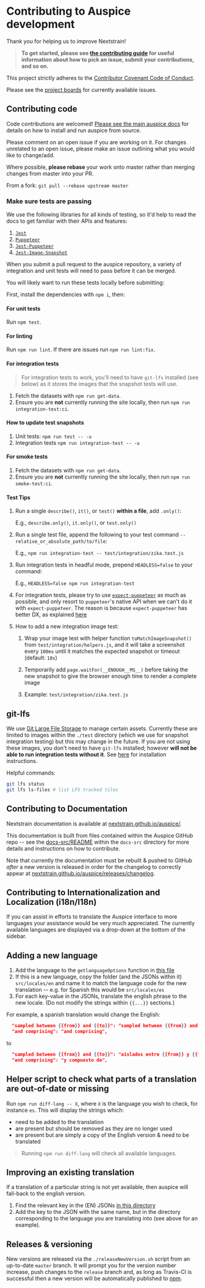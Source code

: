 # Contributing to Auspice development

Thank you for helping us to improve Nextstrain!

> **To get started, please see [the contributing guide](https://github.com/nextstrain/.github/blob/master/CONTRIBUTING.md) for useful information about how to pick an issue, submit your contributions, and so on.**

This project strictly adheres to the [Contributor Covenant Code of Conduct](https://github.com/nextstrain/.github/blob/master/CODE_OF_CONDUCT.md).

Please see the [project boards](https://github.com/orgs/nextstrain/projects) for currently available issues.

## Contributing code

Code contributions are welcomed! [Please see the main auspice docs](https://nextstrain.github.io/auspice/introduction/install) for details on how to install and run auspice from source.

Please comment on an open issue if you are working on it.
For changes unrelated to an open issue, please make an issue outlining what you would like to change/add.

Where possible, **please rebase** your work onto master rather than merging changes from master into your PR.

From a fork: `git pull --rebase upstream master`

### Make sure tests are passing

We use the following libraries for all kinds of testing, so it'd help to read the docs to get familiar with their APIs and features:

1. [`Jest`](https://github.com/facebook/jest)
2. [`Puppeteer`](https://github.com/puppeteer/puppeteer/)
3. [`Jest-Puppeteer`](https://github.com/smooth-code/jest-puppeteer)
4. [`Jest-Image-Snapshot`](https://github.com/americanexpress/jest-image-snapshot)

When you submit a pull request to the auspice repository, a variety of integration and unit tests will need to pass before it can be merged.

You will likely want to run these tests locally before submitting:

First, install the dependencies with `npm i`, then:

#### For unit tests

Run `npm test`.

#### For linting

Run `npm run lint`. If there are issues run `npm run lint:fix`.

#### For integration tests

> For integration tests to work, you'll need to have `git-lfs` installed (see below) as it stores the images that the snapshot tests will use.

1. Fetch the datasets with `npm run get-data`.
2. Ensure you are **not** currently running the site locally, then run `npm run integration-test:ci`.


#### How to update test snapshots

1. Unit tests: `npm run test -- -u`
2. Integration tests `npm run integration-test -- -u`


#### For smoke tests

1. Fetch the datasets with `npm run get-data`.
2. Ensure you are **not** currently running the site locally, then run `npm run smoke-test:ci`.


#### Test Tips

1. Run a single `describe()`, `it()`, or `test()` **within a file**, add `.only()`:

    E.g., `describe.only()`, `it.only()`, or `test.only()`

2. Run a single test file, append the following to your test command `-- relative_or_absolute_path/to/file`:

    E.g., `npm run integration-test -- test/integration/zika.test.js`

3. Run integration tests in headful mode, prepend `HEADLESS=false` to your command:

    E.g., `HEADLESS=false npm run integration-test`

4. For integration tests, please try to use [`expect-puppeteer`](https://github.com/smooth-code/jest-puppeteer/blob/master/packages/expect-puppeteer/README.md#api) as much as possible, and only resort to `puppeteer`'s native API when we can't do it with `expect-puppeteer`. The reason is because `expect-puppeteer` has better DX, as explained [here](https://github.com/smooth-code/jest-puppeteer/blob/master/packages/expect-puppeteer/README.md#why-do-i-need-it)

5. How to add a new integration image test:

    1. Wrap your image test with helper function `toMatchImageSnapshot()` from `test/integration/helpers.js`, and it will take a screenshot every `100ms` until it matches the expected snapshot or timeout (default: `10s`)

    2. Temporarily add `page.waitFor(__ENOUGH__MS__)` before taking the new snapshot to give the browser enough time to render a complete image

    3. Example: `test/integration/zika.test.js`


## git-lfs

We use [Git Large File Storage](https://github.com/git-lfs/git-lfs) to manage certain assets.
Currently these are limited to images within the `./test` directory (which we use for snapshot integration testing) but this may change in the future.
If you are not using these images, you don't need to have `git-lfs` installed; however **will not be able to run integration tests without it**.
See [here](https://git-lfs.github.com/) for installation instructions.

Helpful commands:
```bash
git lfs status
git lfs ls-files # list LFS tracked tiles
```


## Contributing to Documentation

Nextstrain documentation is available at [nextstrain.github.io/auspice/](https://nextstrain.github.io/auspice/).

This documentation is built from files contained within the Auspice GitHub repo -- see the [docs-src/README](https://github.com/nextstrain/auspice/tree/master/docs-src) within the `docs-src` directory for more details and instructions on how to contribute.

Note that currently the documentation must be rebuilt & pushed to GitHub _after_ a new version is released in order for the changelog to correctly appear at [nextstrain.github.io/auspice/releases/changelog](https://nextstrain.github.io/auspice/releases/changelog).

## Contributing to Internationalization and Localization (i18n/l18n)

If you can assist in efforts to translate the Auspice interface to more languages your assistance would be very much appreciated.
The currently available languages are displayed via a drop-down at the bottom of the sidebar.

## Adding a new language

  1) Add the language to the `getlanguageOptions` function in [this file](https://github.com/nextstrain/auspice/blob/master/src/components/controls/language.js#L24)
  2) If this is a new language, copy the folder (and the JSONs within it) `src/locales/en` and name it to match the language code for the new translation -- e.g. for Spanish this would be `src/locales/es`
  3) For each key-value in the JSONs, translate the english phrase to the new locale. (Do not modify the strings within `{{...}}` sections.)

For example, a spanish translation would change the English:

```json
  "sampled between {{from}} and {{to}}": "sampled between {{from}} and {{to}}",
  "and comprising": "and comprising",
```

to

```json
  "sampled between {{from}} and {{to}}": "aislados entre {{from}} y {{to}}",
  "and comprising": "y compuesto de",
```

## Helper script to check what parts of a translation are out-of-date or missing

Run `npm run diff-lang -- X`, where `X` is the language you wish to check, for instance `es`.
This will display the strings which:

* need to be added to the translation
* are present but should be removed as they are no longer used
* are present but are simply a copy of the English version & need to be translated

> Running `npm run diff-lang` will check all available languages.

## Improving an existing translation

If a translation of a particular string is not yet available, then auspice will fall-back to the english version.

  1) Find the relevant key in the (EN) JSONs [in this directory](https://github.com/nextstrain/auspice/tree/master/src/locales/en)
  2) Add the key to the JSON with the same name, but in the directory corresponding to the language you are translating into (see above for an example).

## Releases & versioning

New versions are released via the `./releaseNewVersion.sh` script from an up-to-date `master` branch. It will prompt you for the version number increase, push changes to the `release` branch and, as long as Travis-CI is successful then a new version will be automatically published to [npm](https://www.npmjs.com/package/auspice).
